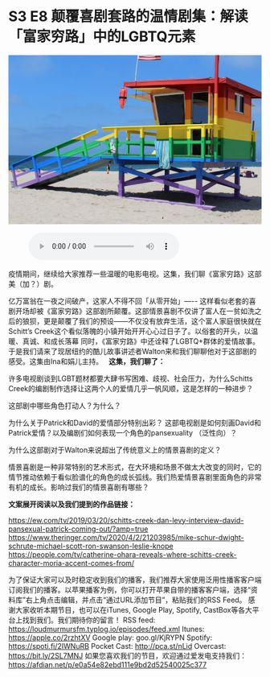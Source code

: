 # S3 E8 颠覆喜剧套路的温情剧集：解读「富家穷路」中的LGBTQ元素

![](./image.jpeg)

<figure>
    <figcaption></figcaption>
    <audio
        controls
        src="./audio.mp3">
            Your browser does not support the
            <code>audio</code> element.
    </audio>
</figure>

<p>疫情期间，继续给大家推荐一些温暖的电影电视。这集，我们聊《富家穷路》这部美（加？）剧。</p>
<p>亿万富翁在一夜之间破产，这家人不得不回「从零开始」—-- 这样看似老套的喜剧开场却被《富家穷路》这部剧所颠覆。这部情景喜剧不仅讲了富人在一贫如洗之后的狼狈，更是颠覆了我们的预设——不仅没有放弃生活，这个富人家庭很快就在Schitt’s Creek这个看似落魄的小镇开始开开心心过日子了。以俗套的开头，以温暖、真诚、和成长落幕
同时，《富家穷路》中还诠释了LGBTQ+群体的爱情故事。于是我们请来了现居纽约的酷儿故事讲述者Walton来和我们聊聊他对于这部剧的感受。这集由Ina和娟儿主持。
 
<strong>这集，我们聊了：</strong></p>
<p>许多电视剧谈到LGBT题材都要大肆书写困难、歧视、社会压力，为什么Schitts Creek的编剧制作选择让这两个人的爱情几乎一帆风顺，这是怎样的一种进步？</p>
<p>这部剧中哪些角色打动人？为什么？</p>
<p>为什么关于Patrick和David的爱情部分特别出彩？
这部电视剧是如何刻画David和Patrick爱情？以及编剧们如何表现一个角色的pansexuality （泛性向）？</p>
<p>为什么这部剧对于Walton来说超出了传统意义上的情景喜剧的定义？</p>
<p>情景喜剧是一种非常特别的艺术形式，在大环境和场景不做太大改变的同时，它的情节推动依赖于看似脸谱化的角色的成长弧线。我们热爱情景喜剧里面角色的非常有机的成长。影响过我们的情景喜剧有哪些？</p>
<p><strong>文案展开阅读以及我们提到的作品链接：</strong></p>
<p><a href="https://ew.com/tv/2019/03/20/schitts-creek-dan-levy-interview-david-pansexual-patrick-coming-out/?amp=true">https://ew.com/tv/2019/03/20/schitts-creek-dan-levy-interview-david-pansexual-patrick-coming-out/?amp=true</a> 
<a href="https://www.theringer.com/tv/2020/4/2/21203985/mike-schur-dwight-schrute-michael-scott-ron-swanson-leslie-knope">https://www.theringer.com/tv/2020/4/2/21203985/mike-schur-dwight-schrute-michael-scott-ron-swanson-leslie-knope</a> 
<a href="https://people.com/tv/catherine-ohara-reveals-where-schitts-creek-character-moria-accent-comes-from/">https://people.com/tv/catherine-ohara-reveals-where-schitts-creek-character-moria-accent-comes-from/</a></p>
<p>为了保证大家可以及时稳定收到我们的播客，我们推荐大家使用泛用性播客客户端订阅我们的播客。以苹果播客为例，你可以打开苹果自带的播客客户端，选择“资料库”右上角点击编辑，并点击“通过URL添加节目”，粘贴我们的RSS Feed。
感谢大家收听本期节目，也可以在iTunes, Google Play, Spotify, CastBox等各大平台上找到我们。我们期待你的留言！
RSS feed: <a href="https://loudmurmursfm.typlog.io/episodes/feed.xml">https://loudmurmursfm.typlog.io/episodes/feed.xml</a> 
Itunes: <a href="https://apple.co/2rzhtXV">https://apple.co/2rzhtXV</a>
Google play: goo.gl/KjRYPN 
Spotify: <a href="https://spoti.fi/2IWNuRB">https://spoti.fi/2IWNuRB</a> 
Pocket Cast: <a href="http://pca.st/nLid">http://pca.st/nLid</a> 
Overcast: <a href="https://bit.ly/2SL7MNJ">https://bit.ly/2SL7MNJ</a> 
如果您喜欢我们的节目，欢迎通过爱发电支持我们：
<a href="https://afdian.net/p/e0a54e82ebd111e9bd2d52540025c377">https://afdian.net/p/e0a54e82ebd111e9bd2d52540025c377</a></p>
